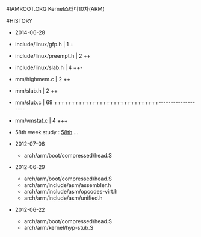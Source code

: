 #IAMROOT.ORG Kernel스터디10차(ARM)

#HISTORY
  - 2014-06-28
   -  include/linux/gfp.h    |  1 +
   - include/linux/preempt.h |  2 ++
   - include/linux/slab.h    |  4 ++-
   - mm/highmem.c            |  2 ++
   - mm/slab.h               |  2 ++
   - mm/slub.c               | 69 ++++++++++++++++++++++++++++++-------------------
   - mm/vmstat.c             |  4 +++

  - 58th week study : [58th](https://github.com/arm10c/linux-stable/blob/master/Reference/postscript/a10c_58.md)
  ...
  - 2012-07-06
    - arch/arm/boot/compressed/head.S

  - 2012-06-29
    - arch/arm/boot/compressed/head.S
    - arch/arm/include/asm/assembler.h
    - arch/arm/include/asm/opcodes-virt.h
    - arch/arm/include/asm/unified.h

  - 2012-06-22
    - arch/arm/boot/compressed/head.S
    - arch/arm/kernel/hyp-stub.S
